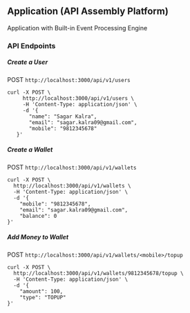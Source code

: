 ## Application (API Assembly Platform)
 
 Application with Built-in Event Processing Engine

### API Endpoints

##### Create a User

POST ``http://localhost:3000/api/v1/users``

```
curl -X POST \
     http://localhost:3000/api/v1/users \
     -H 'Content-Type: application/json' \
     -d '{
       "name": "Sagar Kalra",
       "email": "sagar.kalra09@gmail.com",
       "mobile": "9812345678"
   }'
```

##### Create a Wallet

POST ``http://localhost:3000/api/v1/wallets``

```
curl -X POST \
  http://localhost:3000/api/v1/wallets \
  -H 'Content-Type: application/json' \
  -d '{
    "mobile": "9812345678",
    "email": "sagar.kalra09@gmail.com",
    "balance": 0
}'
```

##### Add Money to Wallet

POST ``http://localhost:3000/api/v1/wallets/<mobile>/topup``

```
curl -X POST \
  http://localhost:3000/api/v1/wallets/9812345678/topup \
  -H 'Content-Type: application/json' \
  -d '{
    "amount": 100,
    "type": "TOPUP"
}'
```


